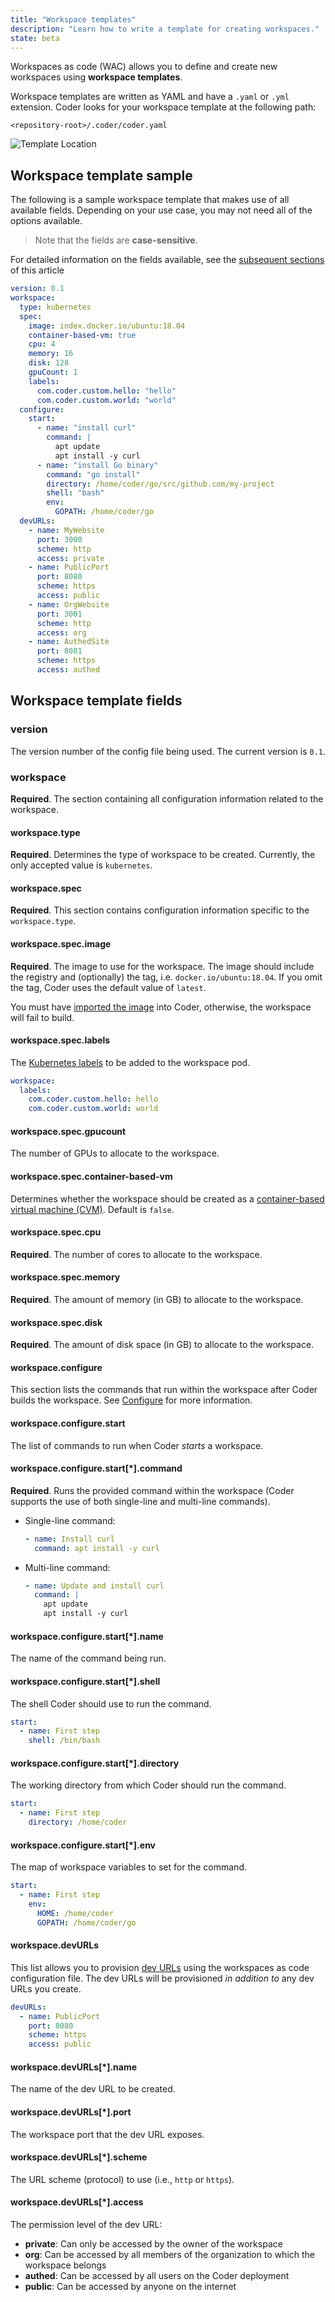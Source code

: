 ```yaml
---
title: "Workspace templates"
description: "Learn how to write a template for creating workspaces."
state: beta
---
```


Workspaces as code (WAC) allows you to define and create new workspaces using
**workspace templates**.

Workspace templates are written as YAML and have a `.yaml` or `.yml` extension.
Coder looks for your workspace template at the following path:

```text
<repository-root>/.coder/coder.yaml
```

![Template Location](../../assets/wac-location.png)

## Workspace template sample

The following is a sample workspace template that makes use of all available
fields. Depending on your use case, you may not need all of the options
available.

> Note that the fields are **case-sensitive**.

For detailed information on the fields available, see the
[subsequent sections](#workspace-template-fields) of this article

```yaml
version: 0.1
workspace:
  type: kubernetes
  spec:
    image: index.docker.io/ubuntu:18.04
    container-based-vm: true
    cpu: 4
    memory: 16
    disk: 128
    gpuCount: 1
    labels:
      com.coder.custom.hello: "hello"
      com.coder.custom.world: "world"
  configure:
    start:
      - name: "install curl"
        command: |
          apt update
          apt install -y curl
      - name: "install Go binary"
        command: "go install"
        directory: /home/coder/go/src/github.com/my-project
        shell: "bash"
        env:
          GOPATH: /home/coder/go
  devURLs:
    - name: MyWebsite
      port: 3000
      scheme: http
      access: private
    - name: PublicPort
      port: 8080
      scheme: https
      access: public
    - name: OrgWebsite
      port: 3001
      scheme: http
      access: org
    - name: AuthedSite
      port: 8081
      scheme: https
      access: authed
```

## Workspace template fields

### version

The version number of the config file being used. The current version is `0.1`.

### workspace

**Required**. The section containing all configuration information related to
the workspace.

#### workspace.type

**Required**. Determines the type of workspace to be created. Currently, the
only accepted value is `kubernetes`.

#### workspace.spec

**Required**. This section contains configuration information specific to the
`workspace.type`.

#### workspace.spec.image

**Required**. The image to use for the workspace. The image should include the
registry and (optionally) the tag, i.e. `docker.io/ubuntu:18.04`. If you omit
the tag, Coder uses the default value of `latest`.

You must have [imported the image](../../images/importing.md) into Coder,
otherwise, the workspace will fail to build.

#### workspace.spec.labels

The
[Kubernetes labels](https://kubernetes.io/docs/concepts/overview/working-with-objects/labels/)
to be added to the workspace pod.

```yaml
workspace:
  labels:
    com.coder.custom.hello: hello
    com.coder.custom.world: world
```

#### workspace.spec.gpucount

The number of GPUs to allocate to the workspace.

#### workspace.spec.container-based-vm

Determines whether the workspace should be created as a
[container-based virtual machine (CVM)](../cvms.md). Default is `false`.

#### workspace.spec.cpu

**Required**. The number of cores to allocate to the workspace.

#### workspace.spec.memory

**Required**. The amount of memory (in GB) to allocate to the workspace.

#### workspace.spec.disk

**Required**. The amount of disk space (in GB) to allocate to the workspace.

#### workspace.configure

This section lists the commands that run within the workspace after Coder builds
the workspace. See [Configure](../../images/configure.md) for more information.

#### workspace.configure.start

The list of commands to run when Coder _starts_ a workspace.

#### workspace.configure.start[*].command

**Required**. Runs the provided command within the workspace (Coder supports the
use of both single-line and multi-line commands).

- Single-line command:

  ```yaml
  - name: Install curl
    command: apt install -y curl
  ```

- Multi-line command:

  ```yaml
  - name: Update and install curl
    command: |
      apt update
      apt install -y curl
  ```

#### workspace.configure.start[*].name

The name of the command being run.

#### workspace.configure.start[*].shell

The shell Coder should use to run the command.

```yaml
start:
  - name: First step
    shell: /bin/bash
```

#### workspace.configure.start[*].directory

The working directory from which Coder should run the command.

```yaml
start:
  - name: First step
    directory: /home/coder
```

#### workspace.configure.start[*].env

The map of workspace variables to set for the command.

```yaml
start:
  - name: First step
    env:
      HOME: /home/coder
      GOPATH: /home/coder/go
```

#### workspace.devURLs

This list allows you to provision [dev URLs](../devurls.md) using the workspaces
as code configuration file. The dev URLs will be provisioned _in addition to_
any dev URLs you create.

```yaml
devURLs:
  - name: PublicPort
    port: 8080
    scheme: https
    access: public
```

#### workspace.devURLs[*].name

The name of the dev URL to be created.

#### workspace.devURLs[*].port

The workspace port that the dev URL exposes.

#### workspace.devURLs[*].scheme

The URL scheme (protocol) to use (i.e., `http` or `https`).

#### workspace.devURLs[*].access

The permission level of the dev URL:

- **private**: Can only be accessed by the owner of the workspace
- **org**: Can be accessed by all members of the organization to which the
  workspace belongs
- **authed**: Can be accessed by all users on the Coder deployment
- **public**: Can be accessed by anyone on the internet
